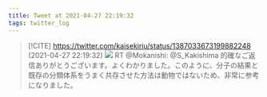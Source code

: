 ```yaml
---
title: Tweet at 2021-04-27 22:19:32
tags: twitter_log
---
```


> [!CITE] https://twitter.com/kaisekiriu/status/1387033673199882248 (2021-04-27 22:19:32)
> ![](https://twitter.com/kaisekiriu/status/1387033673199882248)
> RT @Mokanishi: @S_Kakishima 的確なご返信ありがとうございます。よくわかりました。このように、分子の結果と既存の分類体系をうまく共存させた方法は動物ではないため、非常に参考になりました。
